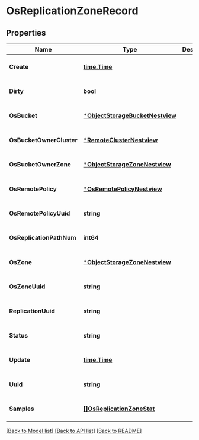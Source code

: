 # OsReplicationZoneRecord

## Properties
Name | Type | Description | Notes
------------ | ------------- | ------------- | -------------
**Create** | [**time.Time**](time.Time.md) |  | [optional] [default to null]
**Dirty** | **bool** |  | [optional] [default to null]
**OsBucket** | [***ObjectStorageBucketNestview**](ObjectStorageBucket_Nestview.md) |  | [optional] [default to null]
**OsBucketOwnerCluster** | [***RemoteClusterNestview**](RemoteCluster_Nestview.md) |  | [optional] [default to null]
**OsBucketOwnerZone** | [***ObjectStorageZoneNestview**](ObjectStorageZone_Nestview.md) |  | [optional] [default to null]
**OsRemotePolicy** | [***OsRemotePolicyNestview**](OSRemotePolicy_Nestview.md) |  | [optional] [default to null]
**OsRemotePolicyUuid** | **string** |  | [optional] [default to null]
**OsReplicationPathNum** | **int64** |  | [optional] [default to null]
**OsZone** | [***ObjectStorageZoneNestview**](ObjectStorageZone_Nestview.md) |  | [optional] [default to null]
**OsZoneUuid** | **string** |  | [optional] [default to null]
**ReplicationUuid** | **string** |  | [optional] [default to null]
**Status** | **string** |  | [optional] [default to null]
**Update** | [**time.Time**](time.Time.md) |  | [optional] [default to null]
**Uuid** | **string** |  | [optional] [default to null]
**Samples** | [**[]OsReplicationZoneStat**](OSReplicationZoneStat.md) |  | [optional] [default to null]

[[Back to Model list]](../README.md#documentation-for-models) [[Back to API list]](../README.md#documentation-for-api-endpoints) [[Back to README]](../README.md)


